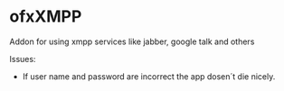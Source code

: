 ofxXMPP
=======

 Addon for using xmpp services like jabber, google talk and others

Issues:

- If user name and password are incorrect the app dosen´t die nicely.
